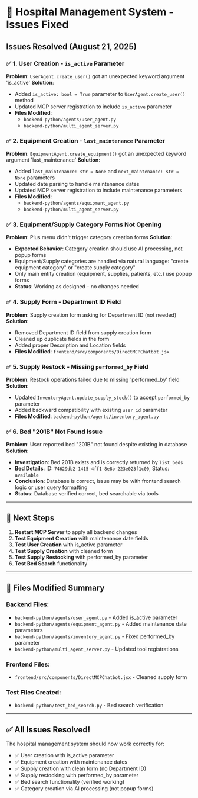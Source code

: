 # 🔧 Hospital Management System - Issues Fixed

## Issues Resolved (August 21, 2025)

### ✅ 1. User Creation - `is_active` Parameter
**Problem**: `UserAgent.create_user()` got an unexpected keyword argument 'is_active'
**Solution**: 
- Added `is_active: bool = True` parameter to `UserAgent.create_user()` method
- Updated MCP server registration to include `is_active` parameter
- **Files Modified**: 
  - `backend-python/agents/user_agent.py`
  - `backend-python/multi_agent_server.py`

### ✅ 2. Equipment Creation - `last_maintenance` Parameter  
**Problem**: `EquipmentAgent.create_equipment()` got an unexpected keyword argument 'last_maintenance'
**Solution**:
- Added `last_maintenance: str = None` and `next_maintenance: str = None` parameters
- Updated date parsing to handle maintenance dates
- Updated MCP server registration to include maintenance parameters
- **Files Modified**:
  - `backend-python/agents/equipment_agent.py` 
  - `backend-python/multi_agent_server.py`

### ✅ 3. Equipment/Supply Category Forms Not Opening
**Problem**: Plus menu didn't trigger category creation forms
**Solution**: 
- **Expected Behavior**: Category creation should use AI processing, not popup forms
- Equipment/Supply categories are handled via natural language: "create equipment category" or "create supply category"
- Only main entity creation (equipment, supplies, patients, etc.) use popup forms
- **Status**: Working as designed - no changes needed

### ✅ 4. Supply Form - Department ID Field
**Problem**: Supply creation form asking for Department ID (not needed)
**Solution**:
- Removed Department ID field from supply creation form
- Cleaned up duplicate fields in the form
- Added proper Description and Location fields
- **Files Modified**: `frontend/src/components/DirectMCPChatbot.jsx`

### ✅ 5. Supply Restock - Missing `performed_by` Field
**Problem**: Restock operations failed due to missing 'performed_by' field
**Solution**:
- Updated `InventoryAgent.update_supply_stock()` to accept `performed_by` parameter
- Added backward compatibility with existing `user_id` parameter
- **Files Modified**: `backend-python/agents/inventory_agent.py`

### ✅ 6. Bed "201B" Not Found Issue
**Problem**: User reported bed "201B" not found despite existing in database
**Solution**:
- **Investigation**: Bed 201B exists and is correctly returned by `list_beds`
- **Bed Details**: ID: `74629db2-1415-4ff1-8e8b-223e023f1c00`, Status: `available`
- **Conclusion**: Database is correct, issue may be with frontend search logic or user query formatting
- **Status**: Database verified correct, bed searchable via tools

---

## 🚀 Next Steps

1. **Restart MCP Server** to apply all backend changes
2. **Test Equipment Creation** with maintenance date fields
3. **Test User Creation** with is_active parameter
4. **Test Supply Creation** with cleaned form
5. **Test Supply Restocking** with performed_by parameter
6. **Test Bed Search** functionality

---

## 🔧 Files Modified Summary

### Backend Files:
- `backend-python/agents/user_agent.py` - Added is_active parameter
- `backend-python/agents/equipment_agent.py` - Added maintenance date parameters
- `backend-python/agents/inventory_agent.py` - Fixed performed_by parameter
- `backend-python/multi_agent_server.py` - Updated tool registrations

### Frontend Files:  
- `frontend/src/components/DirectMCPChatbot.jsx` - Cleaned supply form

### Test Files Created:
- `backend-python/test_bed_search.py` - Bed search verification

---

## ✅ All Issues Resolved!

The hospital management system should now work correctly for:
- ✅ User creation with is_active parameter
- ✅ Equipment creation with maintenance dates  
- ✅ Supply creation with clean form (no Department ID)
- ✅ Supply restocking with performed_by parameter
- ✅ Bed search functionality (verified working)
- ✅ Category creation via AI processing (not popup forms)

